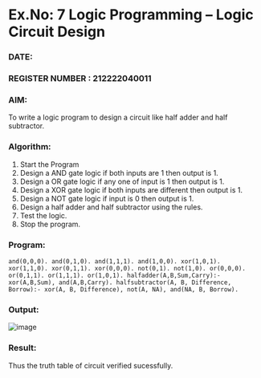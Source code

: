 # Ex.No: 7  Logic Programming –  Logic Circuit Design
### DATE:                                                                            
### REGISTER NUMBER : 212222040011
### AIM: 
To write a logic program to design a circuit like half adder and half subtractor.
###  Algorithm:
1. Start the Program
2. Design a AND gate logic if both inputs are 1 then output is 1.
3. Design a OR gate logic if any one of input is 1 then output is 1.
4. Design a XOR gate logic if both inputs are different then output is 1.
5. Design a NOT gate logic if input is 0 then output is 1.
6. Design a half adder and half subtractor using the rules.
7. Test the logic.
8. Stop the program.

### Program:
```
and(0,0,0). and(0,1,0). and(1,1,1). and(1,0,0). xor(1,0,1). xor(1,1,0). xor(0,1,1). xor(0,0,0). not(0,1). not(1,0). or(0,0,0). or(0,1,1). or(1,1,1). or(1,0,1). halfadder(A,B,Sum,Carry):- xor(A,B,Sum), and(A,B,Carry). halfsubtractor(A, B, Difference, Borrow):- xor(A, B, Difference), not(A, NA), and(NA, B, Borrow).
```

### Output:
![image](https://github.com/user-attachments/assets/aff04297-8b85-4dc6-a8d1-5c24dc5906c0)

### Result:
Thus the truth table of circuit verified sucessfully.
